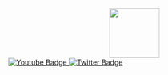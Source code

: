 <div id="header" align="center">
  <img src="https://media.giphy.com/media/YPJ5gi3MZzSjhtQTIk/giphy.gif" width="100"/>
</div>

<div id="badges">
  <a href="https://www.youtube.com/channel/UCc8befmHDE1MAfAjGrUHfVg">
    <img src="https://img.shields.io/badge/Youtube-red?logo=youtube&logoColor=white&style=for-the-badge" alt="Youtube Badge"/>
  </a>
  <a href="https://t.me/shamil3310">
    <img src="https://img.shields.io/badge/Telegram-blue?logo=telegram&logoColor=white&style=for-the-badge" alt="Twitter Badge"/>
  </a>
</div>
